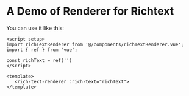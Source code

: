 # A Demo of Renderer for Richtext

You can use it like this:

```vue
<script setup>
import richTextRenderer from '@/components/richTextRenderer.vue';
import { ref } from 'vue';

const richText = ref('')
</script>

<template>
   <rich-text-renderer :rich-text="richText">
</template>
```
